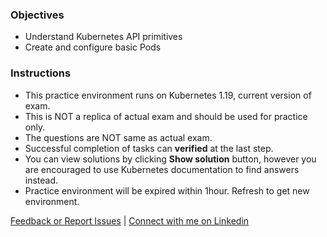 ### Objectives
- Understand Kubernetes API primitives
- Create and configure basic Pods

### Instructions
- This practice environment runs on Kubernetes 1.19, current version of exam.
- This is NOT a replica of actual exam and should be used for practice only.
- The questions are NOT same as actual exam.
- Successful completion of tasks can **verified** at the last step.
- You can view solutions by clicking **Show solution** button, however you are encouraged to use Kubernetes documentation to find answers instead.
- Practice environment will be expired within 1hour. Refresh to get new environment.

[Feedback or Report Issues](mailto:liptanbiswas@gmail.com?subject=Katakoda%20CKAD%20Issue) | [Connect with me on Linkedin](https://www.linkedin.com/in/liptanbiswas/)
